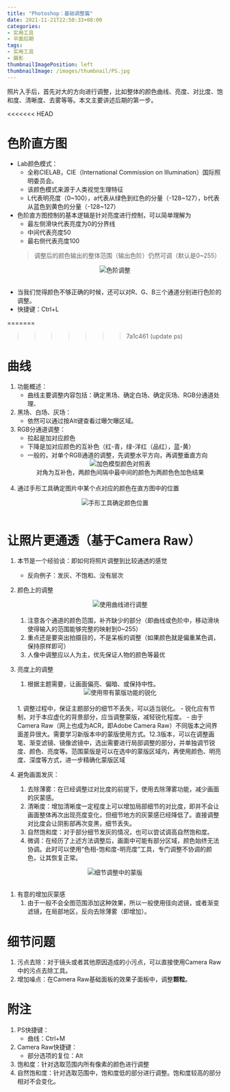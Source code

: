 ```yaml
---
title: "Photoshop：基础调整篇"
date: 2021-11-21T22:50:33+08:00
categories:
- 实用工具
- 平面后期
tags:
- 实用工具
- 摄影
thumbnailImagePosition: left
thumbnailImage: /images/thumbnail/PS.jpg
---
```

照片入手后，首先对大的方向进行调整，比如整体的颜色曲线、亮度、对比度、饱和度、清晰度、去雾等等。本文主要讲述后期的第一步。
<!--more-->
<<<<<<< HEAD
# 色阶直方图
- Lab颜色模式：
    - 全称CIELAB，CIE（International Commission on Illumination）国际照明委员会。
    - 该颜色模式来源于人类视觉生理特征
    - L代表明亮度（0~100），a代表从绿色到红色的分量（-128~127），b代表从蓝色到黄色的分量（-128~127）
- 色阶直方图控制的基本逻辑是针对亮度进行控制，可以简单理解为
    - 最左侧滑块代表亮度为0的分界线
    - 中间代表亮度50
    - 最右侧代表亮度100
    > 调整后的颜色输出的整体范围（输出色阶）仍然可调（默认是0~255）
<center><img src = '/images/Photoshop/levels.png'/>色阶调整</br></center></br>

- 当我们觉得颜色不够正确的时候，还可以对R、G、B三个通道分别进行色阶的调整。
- 快捷键：Ctrl+L

=======
>>>>>>> 7a1c461 (update ps)
# 曲线
1. 功能概述：
    - 曲线主要调整内容包括：确定黑场、确定白场、确定灰场、RGB分通道处理、
2. 黑场、白场、灰场：
    - 依然可以通过按Alt键查看过曝欠曝区域。
3. RGB分通道调整：
    - 拉起是加对应颜色
    - 下降是加对应颜色的互补色（红-青，绿-洋红（品红），蓝-黄）
    - 一般的，对单个RGB通道的调整，先调整水平方向，再调整垂直方向
    <center><img src='/images/Photoshop/color_circle.svg'>加色模型颜色对照表</br>对角为互补色，两颜色间隔中最中间的颜色为两颜色色加色结果</center></br>
4. 通过手形工具确定图片中某个点对应的颜色在直方图中的位置
<center><img src='/images/Photoshop/line_hand.png'>手形工具确定颜色位置</center></br>

# 让照片更通透（基于Camera Raw）
1. 本节是一个经验谈：即如何将照片调整到比较通透的感觉
    - 反向例子：发灰、不饱和、没有层次
1. 颜色上的调整
    <center><img src='/images/Photoshop/AdjustColorLine.png'>使用曲线进行调整</center></br>

    1. 注意各个通道的颜色范围，补齐缺少的部分（即曲线或色阶中，移动滑块使得输入的范围能够完整的映射到0~255）
    1. 重点还是要突出拍摄目的，不是呆板的调整（如果颜色就是偏重某色调，保持原样即可）
    1. 人像中调整应以人为主，优先保证人物的颜色等最优
1. 亮度上的调整
    1. 根据主题需要，让画面偏亮、偏暗、或保持中性。
    <center><img src='/images/Photoshop/detail_sharpen_mask.png'>使用带有蒙版功能的锐化</center></br>
    1. 调整过程中，保证主题部分的细节不丢失，可以适当锐化。
        - 锐化应有节制，对于本应虚化的背景部分，应当调整蒙版，减轻锐化程度。
        - 由于Camera Raw（网上也成为ACR，即Adobe Camera Raw）不同版本之间界面差异很大。需要学习新版本中的蒙版使用方式。12.3版本，可以在调整画笔、渐变滤镜、镜像滤镜中，选出需要进行局部调整的部分，并单独调节锐度、颜色、亮度等。范围蒙版是可以在选中的蒙版区域内，再使用颜色、明亮度、深度等方式，进一步精确化蒙版区域
1. 避免画面发灰：
    1. 去除薄雾：在已经调整过对比度的前提下，使用去除薄雾功能，减少画面的灰蒙感。
    1. 清晰度：增加清晰度一定程度上可以增加局部细节的对比度，即并不会让画面整体再次出现亮度变化，但细节地方的灰蒙感已经降低了。直接调整对比度会让阴影部再次变黑，细节丢失。
    1. 自然饱和度：对于部分细节发灰的情况，也可以尝试调高自然饱和度。
    1. 微调：在经历了上述方法调整后，画面中可能有部分区域，颜色始终无法协调。此时可以使用“色相-饱和度-明亮度”工具，专门调整不协调的颜色，让其恢复正常。
<center><img src='/images/Photoshop/ACR_Detail_Adjust.png'>细节调整中的蒙版</center></br>

1. 有意的增加灰蒙感
    1. 由于一般不会全图范围添加这种效果，所以一般使用径向滤镜，或者渐变滤镜，在局部地区，反向去除薄雾（即增加）。

# 细节问题
1. 污点去除：对于镜头或者其他原因造成的小污点，可以直接使用Camera Raw中的污点去除工具。
1. 增加噪点：在Camera Raw基础面板的效果子面板中，调整**颗粒**。

# 附注
1. PS快捷键：
    - 曲线：Ctrl+M
1. Camera Raw快捷键：
    - 部分选项的复位：Alt
1. 饱和度：针对选取范围内所有像素的颜色进行调整
1. 自然饱和度：针对选取范围中，饱和度低的部分进行调整。饱和度较高的部分相对不会变化。